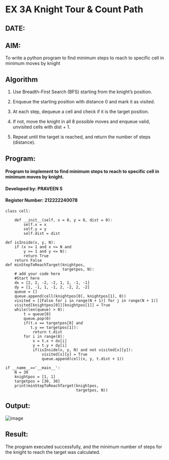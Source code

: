 # EX 3A Knight Tour & Count Path
## DATE:
## AIM:
To write a python program to find minimum steps to reach to specific cell in minimum moves by knight

## Algorithm
1. Use Breadth-First Search (BFS) starting from the knight’s position.
   
2. Enqueue the starting position with distance 0 and mark it as visited.
   
3. At each step, dequeue a cell and check if it is the target position.
   
4. If not, move the knight in all 8 possible moves and enqueue valid, unvisited cells with dist + 1.
   
5. Repeat until the target is reached, and return the number of steps (distance).
   
## Program:
#### Program to implement to find minimum steps to reach to specific cell in minimum moves by knight.
#### Developed by: PRAVEEN S
#### Register Number: 212222240078

```PY
class cell:
     
    def __init__(self, x = 0, y = 0, dist = 0):
        self.x = x
        self.y = y
        self.dist = dist

def isInside(x, y, N):
    if (x >= 1 and x <= N and
        y >= 1 and y <= N):
        return True
    return False
def minStepToReachTarget(knightpos,
                         targetpos, N):
    # add your code here
    #Start here
    dx = [2, 2, -2, -2, 1, 1, -1, -1]
    dy = [1, -1, 1, -1, 2, -2, 2, -2]
    queue = []
    queue.append(cell(knightpos[0], knightpos[1], 0))
    visited = [[False for i in range(N + 1)] for j in range(N + 1)]
    visited[knightpos[0]][knightpos[1]] = True
    while(len(queue) > 0):
        t = queue[0]
        queue.pop(0)
        if(t.x == targetpos[0] and
           t.y == targetpos[1]):
            return t.dist
        for i in range(8):
            x = t.x + dx[i]
            y = t.y + dy[i]
            if(isInside(x, y, N) and not visited[x][y]):
                visited[x][y] = True
                queue.append(cell(x, y, t.dist + 1))
    
if __name__=='__main__':
    N = 30
    knightpos = [1, 1]
    targetpos = [30, 30]
    print(minStepToReachTarget(knightpos,
                               targetpos, N))
```

## Output:
![image](https://github.com/user-attachments/assets/748b3a6e-6c75-4c90-ac55-22b032a8dd34)





## Result:
The program executed successfully, and the minimum number of steps for the knight to reach the target was calculated.
